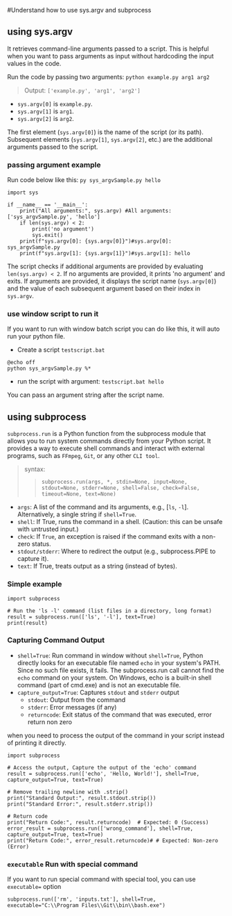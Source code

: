 #Understand how to use sys.argv and subprocess

## using sys.argv

It retrieves command-line arguments passed to a script. This is helpful when you want to pass arguments as input without hardcoding the input values in the code.

Run the code by passing two arguments: `python example.py arg1 arg2`

> Output: `['example.py', 'arg1', 'arg2']`

- `sys.argv[0]` is `example.py`.
- `sys.argv[1]` is `arg1`.
- `sys.argv[2]` is `arg2`.

The first element (`sys.argv[0]`) is the name of the script (or its path). Subsequent elements (`sys.argv[1]`, `sys.argv[2]`, etc.) are the additional arguments passed to the script.

### passing argument example


Run code below like this: `py sys_argvSample.py hello`
```
import sys

if __name__ == '__main__':
    print("All arguments:", sys.argv) #All arguments: ['sys_argvSample.py', 'hello']
    if len(sys.argv) < 2:  
        print('no argument')
        sys.exit()
    print(f"sys.argv[0]: {sys.argv[0]}")#sys.argv[0]: sys_argvSample.py
    print(f"sys.argv[1]: {sys.argv[1]}")#sys.argv[1]: hello
```

The script checks if additional arguments are provided by evaluating `len(sys.argv) < 2`. If no arguments are provided, it prints 'no argument' and exits. If arguments are provided, it displays the script name (`sys.argv[0]`) and the value of each subsequent argument based on their index in `sys.argv`.

### use window script to run it 
If you want to run with window batch script you can do like this, it will auto run your python file.

- Create a script `testscript.bat`
```
@echo off
python sys_argvSample.py %*
```

- run the script with argument: `testscript.bat hello`

You can pass an argument string after the script name. 

## using subprocess

`subprocess.run` is a Python function from the subprocess module that allows you to run system commands directly from your Python script. It provides a way to execute shell commands and interact with external programs, such as `FFmpeg`, `Git`, or any other `CLI tool`.

> syntax: 
>> `subprocess.run(args, *, stdin=None, input=None, stdout=None, stderr=None, shell=False, check=False, timeout=None, text=None)` 

- `args`: A list of the command and its arguments, e.g., [`ls`, `-l`]. Alternatively, a single string if `shell=True`.
- `shell`: If True, runs the command in a shell. (Caution: this can be unsafe with untrusted input.)
- `check`: If `True`, an exception is raised if the command exits with a non-zero status.
- `stdout/stderr`: Where to redirect the output (e.g., subprocess.PIPE to capture it).
- `text`: If True, treats output as a string (instead of bytes).


### Simple example
```
import subprocess

# Run the 'ls -l' command (list files in a directory, long format)
result = subprocess.run(['ls', '-l'], text=True)
print(result)
```
### Capturing Command Output

- `shell=True`: Run command in window
without `shell=True`, Python directly looks for an executable file named `echo` in your system's PATH. Since no such file exists, it fails. The subprocess.run call cannot find the `echo` command on your system. On Windows, echo is a built-in shell command (part of cmd.exe) and is not an executable file.
- `capture_output=True`: Captures `stdout` and `stderr` output
	- `stdout`: Output from the command
	- `stderr`: Error messages (if any) 
	- `returncode`: Exit status of the command that was executed, error return non zero

when you need to process the output of the command in your script instead of printing it directly.

```
import subprocess

# Access the output, Capture the output of the 'echo' command
result = subprocess.run(['echo', 'Hello, World!'], shell=True, capture_output=True, text=True)

# Remove trailing newline with .strip()
print("Standard Output:", result.stdout.strip())
print("Standard Error:", result.stderr.strip())

# Return code
print("Return Code:", result.returncode)  # Expected: 0 (Success)
error_result = subprocess.run(['wrong_command'], shell=True, capture_output=True, text=True)
print("Return Code:", error_result.returncode)# # Expected: Non-zero (Error)
```

### `executable` Run with special command
If you want to run special command with special tool, you can use `executable=` option
```
subprocess.run(['rm', 'inputs.txt'], shell=True, executable="C:\\Program Files\\Git\\bin\\bash.exe")
```

